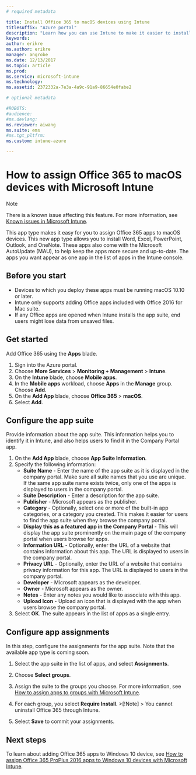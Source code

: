 ```yaml
---
# required metadata

title: Install Office 365 to macOS devices using Intune
titlesuffix: "Azure portal"
description: "Learn how you can use Intune to make it easier to install Office 365 apps on macOS devices."
keywords:
author: erikre
ms.author: erikre
manager: angrobe
ms.date: 12/13/2017
ms.topic: article
ms.prod:
ms.service: microsoft-intune
ms.technology:
ms.assetid: 2372332a-7e3a-4a9c-91a9-86654e0fabe2

# optional metadata

#ROBOTS:
#audience:
#ms.devlang:
ms.reviewer: aiwang
ms.suite: ems
#ms.tgt_pltfrm:
ms.custom: intune-azure

---
```


# How to assign Office 365 to macOS devices with Microsoft Intune

>[!Note]
> There is a known issue affecting this feature. For more information, see [Known issues in Microsoft Intune](/intune/apps-add-office365-macos#apps).

This app type makes it easy for you to assign Office 365 apps to macOS devices. This new app type allows you to install Word, Excel, PowerPoint, Outlook, and OneNote. These apps also come with the Microsoft AutoUpdate (MAU), to help keep the apps more secure and up-to-date. The apps you want appear as one app in the list of apps in the Intune console.


## Before you start

- Devices to which you deploy these apps must be running macOS 10.10 or later.
- Intune only supports adding Office apps included with Office 2016 for Mac suite.
- If any Office apps are opened when Intune installs the app suite, end users might lose data from unsaved files.


## Get started
Add Office 365 using the **Apps** blade.
1.	Sign into the Azure portal.
2.	Choose **More Services** > **Monitoring + Management** > **Intune**.
3.	On the **Intune** blade, choose **Mobile apps**.
4.	In the **Mobile apps** workload, choose **Apps** in the **Manage** group. Choose **Add**.
5.	On the **Add App** blade, choose **Office 365** > **macOS**.
6.  Select **Add**.

## Configure the app suite

Provide information about the app suite. This information helps you to identify it in Intune, and also helps users to find it in the Company Portal app.

1.	On the **Add App** blade, choose **App Suite Information**.
2.  Specify the following information:
	- **Suite Name** - Enter the name of the app suite as it is displayed in the company portal. Make sure all suite names that you use are unique. If the same app suite name exists twice, only one of the apps is displayed to users in the company portal.
	- **Suite Description** - Enter a description for the app suite.
	- **Publisher** - Microsoft appears as the publisher.
	- **Category** - Optionally, select one or more of the built-in app categories, or a category you created. This makes it easier for users to find the app suite when they browse the company portal.
	- **Display this as a featured app in the Company Portal** - This will display the app suite prominently on the main page of the company portal when users browse for apps.
	- **Information URL** - Optionally, enter the URL of a website that contains information about this app. The URL is displayed to users in the company portal.
	- **Privacy URL** - Optionally, enter the URL of a website that contains privacy information for this app. The URL is displayed to users in the company portal.
	- **Developer** - Microsoft appears as the developer.
	- **Owner** - Microsoft appears as the owner.
	- **Notes** - Enter any notes you would like to associate with this app.
	- **Upload Icon** - Upload an icon that is displayed with the app when users browse the company portal.
3.	Select **OK**. The suite appears in the list of apps as a single entry.

## Configure app assignments

In this step, configure the assignments for the app suite. Note that the available app type is coming soon.

1.	Select the app suite in the list of apps, and select **Assignments**.
2.	Choose **Select groups**.
3.	Assign the suite to the groups you choose. For more information, see [How to assign apps to groups with Microsoft Intune](/intune/apps-deploy).
4.	For each group, you select **Require Install**.
		>[!Note]
		> You cannot uninstall Office 365 through Intune.

5. Select **Save** to commit your assignments.

## Next steps

To learn about adding Office 365 apps to Windows 10 device, see [How to assign Office 365 ProPlus 2016 apps to Windows 10 devices with Microsoft Intune](/intune/apps-add-office365).
